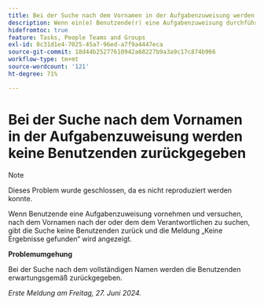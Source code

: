 ```yaml
---
title: Bei der Suche nach dem Vornamen in der Aufgabenzuweisung werden keine Benutzenden zurückgegeben
description: Wenn ein(e) Benutzende(r) eine Aufgabenzuweisung durchführt und versucht, nach dem Verantwortlichen anhand des Vornamens zu suchen, werden bei der Suche keine Benutzenden zurückgegeben und die Meldung Keine Ergebnisse gefunden wird angezeigt. Eine Problemumgehung ist verfügbar.
hidefromtoc: true
feature: Tasks, People Teams and Groups
exl-id: 0c31d1e4-7025-45a7-96ed-a7f9a4447eca
source-git-commit: 18d44b25277610942a68227b9a3a9c17c874b966
workflow-type: tm+mt
source-wordcount: '121'
ht-degree: 71%

---
```


# Bei der Suche nach dem Vornamen in der Aufgabenzuweisung werden keine Benutzenden zurückgegeben

>[!NOTE]
>
>Dieses Problem wurde geschlossen, da es nicht reproduziert werden konnte.

Wenn Benutzende eine Aufgabenzuweisung vornehmen und versuchen, nach dem Vornamen nach der oder dem dem Verantwortlichen zu suchen, gibt die Suche keine Benutzenden zurück und die Meldung „Keine Ergebnisse gefunden“ wird angezeigt.

**Problemumgehung**

Bei der Suche nach dem vollständigen Namen werden die Benutzenden erwartungsgemäß zurückgegeben.

_Erste Meldung am Freitag, 27. Juni 2024._
